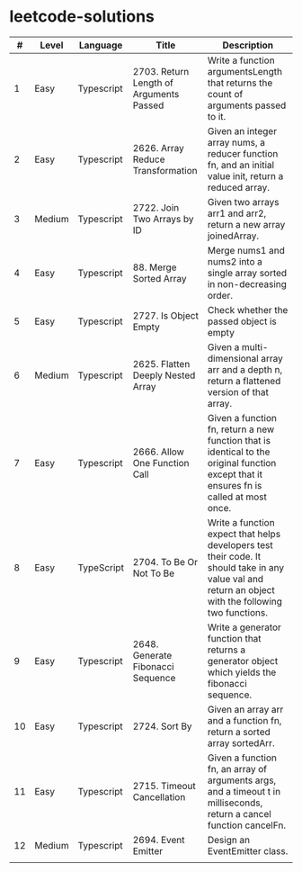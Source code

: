 # leetcode-solutions

| # | Level | Language | Title | Description |
|---|-------|----------|-------|-------------|
| 1 | Easy | Typescript | 2703. Return Length of Arguments Passed | Write a function argumentsLength that returns the count of arguments passed to it. |
| 2 | Easy | Typescript | 2626. Array Reduce Transformation | Given an integer array nums, a reducer function fn, and an initial value init, return a reduced array. |
| 3 | Medium | Typescript | 2722. Join Two Arrays by ID | Given two arrays arr1 and arr2, return a new array joinedArray. |
| 4 | Easy | Typescript | 88. Merge Sorted Array | Merge nums1 and nums2 into a single array sorted in non-decreasing order. |
| 5 | Easy | Typescript | 2727. Is Object Empty | Check whether the passed object is empty |
| 6 | Medium | Typescript | 2625. Flatten Deeply Nested Array | Given a multi-dimensional array arr and a depth n, return a flattened version of that array. |
| 7 | Easy | Typescript | 2666. Allow One Function Call | Given a function fn, return a new function that is identical to the original function except that it ensures fn is called at most once. |
| 8 | Easy | TypeScript | 2704. To Be Or Not To Be | Write a function expect that helps developers test their code. It should take in any value val and return an object with the following two functions. |
| 9 | Easy | Typescript | 2648. Generate Fibonacci Sequence | Write a generator function that returns a generator object which yields the fibonacci sequence. |
| 10 | Easy | Typescript | 2724. Sort By | Given an array arr and a function fn, return a sorted array sortedArr. |
| 11 | Easy | Typescript | 2715. Timeout Cancellation | Given a function fn, an array of arguments args, and a timeout t in milliseconds, return a cancel function cancelFn. |
| 12 | Medium | Typescript | 2694. Event Emitter | Design an EventEmitter class. |
|  |  |  |  |  |
